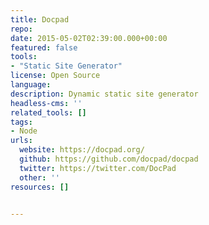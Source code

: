 ```yaml
---
title: Docpad
repo: 
date: 2015-05-02T02:39:00.000+00:00
featured: false
tools:
- "Static Site Generator"
license: Open Source
language: 
description: Dynamic static site generator
headless-cms: ''
related_tools: []
tags:
- Node
urls:
  website: https://docpad.org/
  github: https://github.com/docpad/docpad
  twitter: https://twitter.com/DocPad
  other: ''
resources: []


---
```

